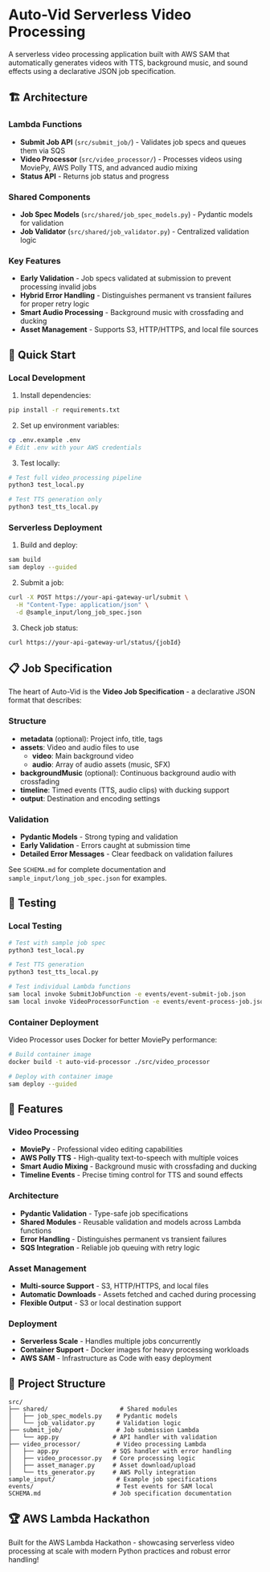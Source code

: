 # Auto-Vid Serverless Video Processing

A serverless video processing application built with AWS SAM that automatically generates videos with TTS, background music, and sound effects using a declarative JSON job specification.

## 🏗️ Architecture

### Lambda Functions

- **Submit Job API** (`src/submit_job/`) - Validates job specs and queues them via SQS
- **Video Processor** (`src/video_processor/`) - Processes videos using MoviePy, AWS Polly TTS, and advanced audio mixing
- **Status API** - Returns job status and progress

### Shared Components

- **Job Spec Models** (`src/shared/job_spec_models.py`) - Pydantic models for validation
- **Job Validator** (`src/shared/job_validator.py`) - Centralized validation logic

### Key Features

- **Early Validation** - Job specs validated at submission to prevent processing invalid jobs
- **Hybrid Error Handling** - Distinguishes permanent vs transient failures for proper retry logic
- **Smart Audio Processing** - Background music with crossfading and ducking
- **Asset Management** - Supports S3, HTTP/HTTPS, and local file sources

## 🚀 Quick Start

### Local Development

1. Install dependencies:

```bash
pip install -r requirements.txt
```

2. Set up environment variables:

```bash
cp .env.example .env
# Edit .env with your AWS credentials
```

3. Test locally:

```bash
# Test full video processing pipeline
python3 test_local.py

# Test TTS generation only
python3 test_tts_local.py
```

### Serverless Deployment

1. Build and deploy:

```bash
sam build
sam deploy --guided
```

2. Submit a job:

```bash
curl -X POST https://your-api-gateway-url/submit \
  -H "Content-Type: application/json" \
  -d @sample_input/long_job_spec.json
```

3. Check job status:

```bash
curl https://your-api-gateway-url/status/{jobId}
```

## 📋 Job Specification

The heart of Auto-Vid is the **Video Job Specification** - a declarative JSON format that describes:

### Structure

- **metadata** (optional): Project info, title, tags
- **assets**: Video and audio files to use
  - **video**: Main background video
  - **audio**: Array of audio assets (music, SFX)
- **backgroundMusic** (optional): Continuous background audio with crossfading
- **timeline**: Timed events (TTS, audio clips) with ducking support
- **output**: Destination and encoding settings

### Validation

- **Pydantic Models** - Strong typing and validation
- **Early Validation** - Errors caught at submission time
- **Detailed Error Messages** - Clear feedback on validation failures

See `SCHEMA.md` for complete documentation and `sample_input/long_job_spec.json` for examples.

## 🧪 Testing

### Local Testing

```bash
# Test with sample job spec
python3 test_local.py

# Test TTS generation
python3 test_tts_local.py

# Test individual Lambda functions
sam local invoke SubmitJobFunction -e events/event-submit-job.json
sam local invoke VideoProcessorFunction -e events/event-process-job.json
```

### Container Deployment

Video Processor uses Docker for better MoviePy performance:

```bash
# Build container image
docker build -t auto-vid-processor ./src/video_processor

# Deploy with container image
sam deploy --guided
```

## 🎯 Features

### Video Processing

- **MoviePy** - Professional video editing capabilities
- **AWS Polly TTS** - High-quality text-to-speech with multiple voices
- **Smart Audio Mixing** - Background music with crossfading and ducking
- **Timeline Events** - Precise timing control for TTS and sound effects

### Architecture

- **Pydantic Validation** - Type-safe job specifications
- **Shared Modules** - Reusable validation and models across Lambda functions
- **Error Handling** - Distinguishes permanent vs transient failures
- **SQS Integration** - Reliable job queuing with retry logic

### Asset Management

- **Multi-source Support** - S3, HTTP/HTTPS, and local files
- **Automatic Downloads** - Assets fetched and cached during processing
- **Flexible Output** - S3 or local destination support

### Deployment

- **Serverless Scale** - Handles multiple jobs concurrently
- **Container Support** - Docker images for heavy processing workloads
- **AWS SAM** - Infrastructure as Code with easy deployment

## 📁 Project Structure

```
src/
├── shared/                    # Shared modules
│   ├── job_spec_models.py    # Pydantic models
│   └── job_validator.py      # Validation logic
├── submit_job/               # Job submission Lambda
│   └── app.py               # API handler with validation
├── video_processor/          # Video processing Lambda
│   ├── app.py               # SQS handler with error handling
│   ├── video_processor.py   # Core processing logic
│   ├── asset_manager.py     # Asset download/upload
│   └── tts_generator.py     # AWS Polly integration
sample_input/                 # Example job specifications
events/                       # Test events for SAM local
SCHEMA.md                    # Job specification documentation
```

## 🏆 AWS Lambda Hackathon

Built for the AWS Lambda Hackathon - showcasing serverless video processing at scale with modern Python practices and robust error handling!
